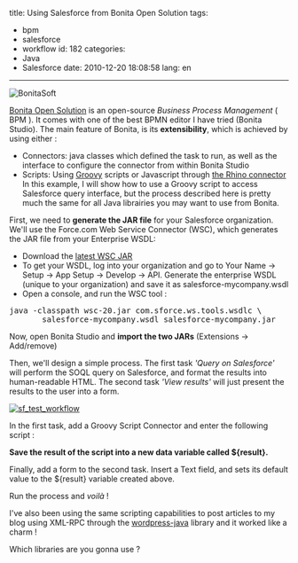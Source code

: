 title: Using Salesforce from Bonita Open Solution
tags:
  - bpm
  - salesforce
  - workflow
id: 182
categories:
  - Java
  - Salesforce
date: 2010-12-20 18:08:58
lang: en
---

![BonitaSoft](http://www.bonitasoft.com/images/bonitasoft-logo.png "BonitaSoft")

[Bonita Open Solution](http://www.bonitasoft.com/) is an open-source _Business Process Management_ ( BPM ). It comes with one of the best BPMN editor I have tried (Bonita Studio). The main feature of Bonita, is its **extensibility**, which is achieved by using either :

*   Connectors: java classes which defined the task to run, as well as the interface to configure the connector from within Bonita Studio
*   Scripts: Using [Groovy](http://groovy.codehaus.org/) scripts or Javascript through [the Rhino connector](http://www.bonitasoft.org/exchange/extension_view.php?eid=126)
In this example, I will show how to use a Groovy script to access Salesforce query interface, but the process described here is pretty much the same for all Java librairies you may want to use from Bonita.

First, we need to **generate the JAR file** for your Salesforce organization. We'll use the Force.com Web Service Connector (WSC), which generates the JAR file from your Enterprise WSDL:

*   Download the [latest WSC JAR](http://code.google.com/p/sfdc-wsc/downloads/list)
*   To get your WSDL, log into your organization and go to Your Name -&gt; Setup -&gt; App Setup -&gt; Develop -&gt; API. Generate the enterprise WSDL (unique to your organization) and save it as salesforce-mycompany.wsdl
*   Open a console, and run the WSC tool :
<pre>java -classpath wsc-20.jar com.sforce.ws.tools.wsdlc \
       salesforce-mycompany.wsdl salesforce-mycompany.jar</pre>
Now, open Bonita Studio and **import the two JARs** (Extensions -&gt; Add/remove)

Then, we'll design a simple process. The first task _'Query on Salesforce'_ will perform the SOQL query on Salesforce, and format the results into human-readable HTML. The second task _'View results'_ will just present the results to the user into a form.

[![](http://neyric.com/wp-content/uploads/2010/12/sf_test_workflow.png "sf_test_workflow")](http://neyric.com/wp-content/uploads/2010/12/sf_test_workflow.png)

In the first task, add a Groovy Script Connector and enter the following script :

<script src="https://gist.github.com/748673.js?file=Groovy_salesforce_example"></script>

**Save the result of the script into a new data variable called ${result}.**

Finally, add a form to the second task. Insert a Text field, and sets its default value to the ${result} variable created above.

Run the process and _voilà_ !

I've also been using the same scripting capabilities to post articles to my blog using XML-RPC through the [wordpress-java](http://code.google.com/p/wordpress-java/) library and it worked like a charm !

Which libraries are you gonna use ?